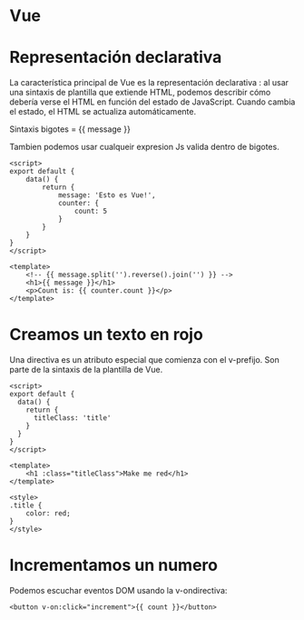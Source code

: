 # Vue 

# Representación declarativa

La característica principal de Vue es la representación declarativa : al usar una sintaxis de plantilla que extiende HTML, podemos describir cómo debería verse el HTML en función del estado de JavaScript. Cuando cambia el estado, el HTML se actualiza automáticamente.

Sintaxis bigotes = {{ message }}

Tambien podemos usar cualqueir expresion Js valida dentro de bigotes.
~~~
<script>
export default {
    data() {
        return {
            message: 'Esto es Vue!',
            counter: {
                count: 5
            }
        }
    }
}
</script>

<template>
    <!-- {{ message.split('').reverse().join('') }} -->
    <h1>{{ message }}</h1>
    <p>Count is: {{ counter.count }}</p>
</template>
~~~

# Creamos un texto en rojo 

Una directiva es un atributo especial que comienza con el v-prefijo. Son parte de la sintaxis de la plantilla de Vue.
~~~
<script>
export default {
  data() {
    return {
      titleClass: 'title'
    }
  }
}
</script>

<template>
    <h1 :class="titleClass">Make me red</h1>
</template>

<style>
.title {
    color: red;
}
</style>
~~~

# Incrementamos un numero

Podemos escuchar eventos DOM usando la v-ondirectiva:
~~~
<button v-on:click="increment">{{ count }}</button>
~~~